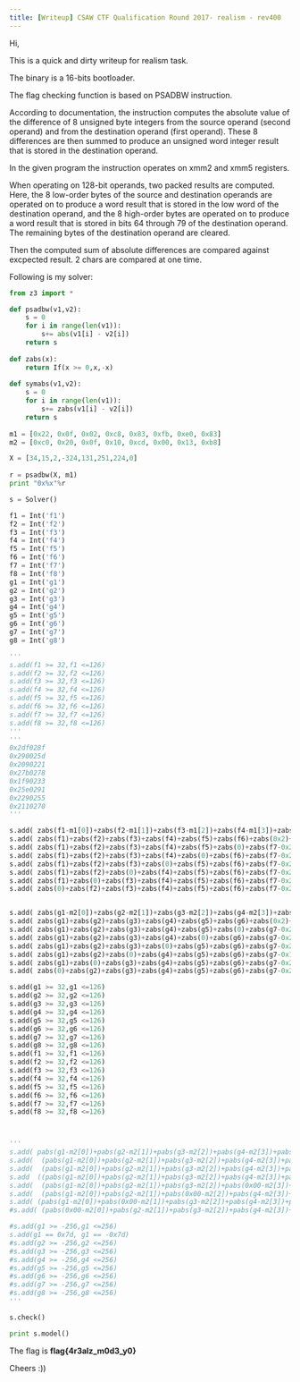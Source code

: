```yaml
---
title: [Writeup] CSAW CTF Qualification Round 2017- realism - rev400
---
```


Hi,

This is a quick and dirty writeup for realism task.

The binary is a 16-bits bootloader.

The flag checking function is based on PSADBW instruction.

According to documentation, the instruction computes the absolute value of the difference of 8 unsigned byte integers from the source operand (second operand) and from the destination operand (first operand). These 8 differences are then summed to produce an unsigned word integer result that is stored in the destination operand.

In the given program the instruction operates on xmm2 and xmm5 registers.

When operating on 128-bit operands, two packed results are computed. Here, the 8 low-order bytes of the source and destination operands are operated on to produce a word result that is stored in the low word of the destination operand, and the 8 high-order bytes are operated on to produce a word result that is stored in bits 64 through 79 of the destination operand. The remaining bytes of the destination operand are cleared.

Then the computed sum of absolute differences are compared against excpected result. 2 chars are compared at one time.  

Following is my solver:

<!--more-->

```python
from z3 import *

def psadbw(v1,v2):
    s = 0
    for i in range(len(v1)):
        s+= abs(v1[i] - v2[i])
    return s
    
def zabs(x):
    return If(x >= 0,x,-x)
   
def symabs(v1,v2):
    s = 0
    for i in range(len(v1)):
        s+= zabs(v1[i] - v2[i])
    return s
    
m1 = [0x22, 0x0f, 0x02, 0xc8, 0x83, 0xfb, 0xe0, 0x83] 
m2 = [0xc0, 0x20, 0x0f, 0x10, 0xcd, 0x00, 0x13, 0xb8]

X = [34,15,2,-324,131,251,224,0]
      
r = psadbw(X, m1)
print "0x%x"%r

s = Solver()

f1 = Int('f1') 
f2 = Int('f2') 
f3 = Int('f3') 
f4 = Int('f4') 
f5 = Int('f5') 
f6 = Int('f6') 
f7 = Int('f7') 
f8 = Int('f8')
g1 = Int('g1') 
g2 = Int('g2') 
g3 = Int('g3') 
g4 = Int('g4') 
g5 = Int('g5') 
g6 = Int('g6') 
g7 = Int('g7') 
g8 = Int('g8')

'''
s.add(f1 >= 32,f1 <=126)
s.add(f2 >= 32,f2 <=126)
s.add(f3 >= 32,f3 <=126)
s.add(f4 >= 32,f4 <=126)
s.add(f5 >= 32,f5 <=126)
s.add(f6 >= 32,f6 <=126)
s.add(f7 >= 32,f7 <=126)
s.add(f8 >= 32,f8 <=126)
'''
'''
0x2df028f
0x290025d
0x2090221
0x27b0278
0x1f90233
0x25e0291
0x2290255
0x2110270
'''

s.add( zabs(f1-m1[0])+zabs(f2-m1[1])+zabs(f3-m1[2])+zabs(f4-m1[3])+zabs(f5-m1[4])+zabs(f6-m1[5])+zabs(f7-m1[6])+zabs(m1[7]) == 0x28f  )
s.add( zabs(f1)+zabs(f2)+zabs(f3)+zabs(f4)+zabs(f5)+zabs(f6)+zabs(0x2)+zabs(f8-0x8f) == 0x25d  )
s.add( zabs(f1)+zabs(f2)+zabs(f3)+zabs(f4)+zabs(f5)+zabs(0)+zabs(f7-0x2)+zabs(f8-0x5d) == 0x221  )
s.add( zabs(f1)+zabs(f2)+zabs(f3)+zabs(f4)+zabs(0)+zabs(f6)+zabs(f7-0x2)+zabs(f8-0x21) == 0x278  )
s.add( zabs(f1)+zabs(f2)+zabs(f3)+zabs(0)+zabs(f5)+zabs(f6)+zabs(f7-0x2)+zabs(f8-0x78) == 0x233  )
s.add( zabs(f1)+zabs(f2)+zabs(0)+zabs(f4)+zabs(f5)+zabs(f6)+zabs(f7-0x2)+zabs(f8-0x33) == 0x291  )
s.add( zabs(f1)+zabs(0)+zabs(f3)+zabs(f4)+zabs(f5)+zabs(f6)+zabs(f7-0x2)+zabs(f8-0x91) == 0x255  )
s.add( zabs(0)+zabs(f2)+zabs(f3)+zabs(f4)+zabs(f5)+zabs(f6)+zabs(f7-0x2)+zabs(f8-0x55) == 0x270  )


s.add( zabs(g1-m2[0])+zabs(g2-m2[1])+zabs(g3-m2[2])+zabs(g4-m2[3])+zabs(g5-m2[4])+zabs(g6-m2[5])+zabs(g7-m2[6])+zabs(m2[7]) == 0x2df  )
s.add( zabs(g1)+zabs(g2)+zabs(g3)+zabs(g4)+zabs(g5)+zabs(g6)+zabs(0x2)+zabs(g8-0xdf) == 0x290  )
s.add( zabs(g1)+zabs(g2)+zabs(g3)+zabs(g4)+zabs(g5)+zabs(0)+zabs(g7-0x2)+zabs(g8-0x90) == 0x209  )
s.add( zabs(g1)+zabs(g2)+zabs(g3)+zabs(g4)+zabs(0)+zabs(g6)+zabs(g7-0x2)+zabs(g8-0x09) == 0x27b  )
s.add( zabs(g1)+zabs(g2)+zabs(g3)+zabs(0)+zabs(g5)+zabs(g6)+zabs(g7-0x2)+zabs(g8-0x7b) == 0x1f9  )
s.add( zabs(g1)+zabs(g2)+zabs(0)+zabs(g4)+zabs(g5)+zabs(g6)+zabs(g7-0x1)+zabs(g8-0xf9) == 0x25e  )
s.add( zabs(g1)+zabs(0)+zabs(g3)+zabs(g4)+zabs(g5)+zabs(g6)+zabs(g7-0x2)+zabs(g8-0x5e) == 0x229  )
s.add( zabs(0)+zabs(g2)+zabs(g3)+zabs(g4)+zabs(g5)+zabs(g6)+zabs(g7-0x2)+zabs(g8-0x29) == 0x211  )

s.add(g1 >= 32,g1 <=126)
s.add(g2 >= 32,g2 <=126)
s.add(g3 >= 32,g3 <=126)
s.add(g4 >= 32,g4 <=126)
s.add(g5 >= 32,g5 <=126)
s.add(g6 >= 32,g6 <=126)
s.add(g7 >= 32,g7 <=126)
s.add(g8 >= 32,g8 <=126)
s.add(f1 >= 32,f1 <=126)
s.add(f2 >= 32,f2 <=126)
s.add(f3 >= 32,f3 <=126)
s.add(f4 >= 32,f4 <=126)
s.add(f5 >= 32,f5 <=126)
s.add(f6 >= 32,f6 <=126)
s.add(f7 >= 32,f7 <=126)
s.add(f8 >= 32,f8 <=126)



'''
s.add( pabs(g1-m2[0])+pabs(g2-m2[1])+pabs(g3-m2[2])+pabs(g4-m2[3])+pabs(g5-m2[4])+pabs(g6-m2[5])+pabs(g7-m2[6])+pabs(0x00-m2[7]) == 0x2df)
s.add(  (pabs(g1-m2[0])+pabs(g2-m2[1])+pabs(g3-m2[2])+pabs(g4-m2[3])+pabs(g5-m2[4])+pabs(g6-m2[5])+pabs(0x00-m2[6])+pabs(g8-m2[7]))  == 0x290)
s.add(  (pabs(g1-m2[0])+pabs(g2-m2[1])+pabs(g3-m2[2])+pabs(g4-m2[3])+pabs(g5-m2[4])+pabs(0x00-m2[5])+pabs(g7-m2[6])+pabs(g8-m2[7]))  == 0x209)
s.add  ((pabs(g1-m2[0])+pabs(g2-m2[1])+pabs(g3-m2[2])+pabs(g4-m2[3])+pabs(0x00-m2[4])+pabs(g6-m2[5])+pabs(g7-m2[6])+pabs(g8-m2[7])) == 0x27b)
s.add(  (pabs(g1-m2[0])+pabs(g2-m2[1])+pabs(g3-m2[2])+pabs(0x00-m2[3])+pabs(g5-m2[4])+pabs(g6-m2[5])+pabs(g7-m2[6])+pabs(g8-m2[7]))  == 0x1f9)
s.add(  (pabs(g1-m2[0])+pabs(g2-m2[1])+pabs(0x00-m2[2])+pabs(g4-m2[3])+pabs(g5-m2[4])+pabs(g6-m2[5])+pabs(g7-m2[6])+pabs(g8-m2[7]))  == 0x25e)
s.add( (pabs(g1-m2[0])+pabs(0x00-m2[1])+pabs(g3-m2[2])+pabs(g4-m2[3])+pabs(g5-m2[4])+pabs(g6-m2[5])+pabs(g7-m2[6])+pabs(g8-m2[7])) == 0x229)
#s.add( (pabs(0x00-m2[0])+pabs(g2-m2[1])+pabs(g3-m2[2])+pabs(g4-m2[3])+pabs(g5-m2[4])+pabs(g6-m2[5])+pabs(g7-m2[6])+pabs(g8-m2[7])) == 0x211)

#s.add(g1 >= -256,g1 <=256)
s.add(g1 == 0x7d, g1 == -0x7d)
#s.add(g2 >= -256,g2 <=256)
#s.add(g3 >= -256,g3 <=256)
#s.add(g4 >= -256,g4 <=256)
#s.add(g5 >= -256,g5 <=256)
#s.add(g6 >= -256,g6 <=256)
#s.add(g7 >= -256,g7 <=256)
#s.add(g8 >= -256,g8 <=256)
'''

s.check()

print s.model()
```

The flag is **flag{4r3alz_m0d3_y0}**


Cheers :))
